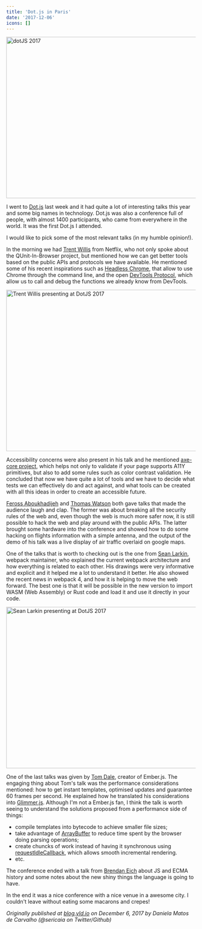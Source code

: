 ```yaml
---
title: 'Dot.js in Paris'
date: '2017-12-06'
icons: []
---
```


<a data-flickr-embed="true"  href="https://www.flickr.com/photos/97226415@N08/25001894608/in/album-72157689274484261/" title="dotJS 2017"><img src="https://farm5.staticflickr.com/4580/25001894608_36443a8f21_z.jpg" width="640" height="428" alt="dotJS 2017" /></a>

I went to [Dot.js](https://www.dotjs.io/) last week and it had quite a lot of interesting talks this year and some big names in technology. Dot.js was also a conference full of people, with almost 1400 participants, who came from everywhere in the world. It was the first Dot.js I attended.

I would like to pick some of the most relevant talks (in my humble opinion!).

In the morning we had [Trent Willis](https://twitter.com/trentmwillis) from Netflix, who not only spoke about the QUnit-In-Browser project, but mentioned how we can get better tools based on the public APIs and protocols we have available. He mentioned some of his recent inspirations such as [Headless Chrome](https://developers.google.com/web/updates/2017/04/headless-chrome), that allow to use Chrome through the command line, and the open [DevTools Protocol](https://chromedevtools.github.io/devtools-protocol/), which allow us to call and debug the functions we already know from DevTools.

<a data-flickr-embed="true" href="https://www.flickr.com/photos/97226415@N08/37986609285/in/album-72157689274484261/" title="dotJS 2017"><img src="https://farm5.staticflickr.com/4532/37986609285_5c9c3a6db8_z.jpg" width="640" height="428" alt="Trent Willis presenting at DotJS 2017" /></a>

Accessibility concerns were also present in his talk and he mentioned [axe-core project](https://www.axe-core.org/), which helps not only to validate if your page supports A11Y primitives, but also to add some rules such as color contrast validation. He concluded that now we have quite a lot of tools and we have to decide what tests we can effectively do and act against, and what tools can be created with all this ideas in order to create an accessible future.

[Feross Aboukhadijeh](https://twitter.com/feross) and [Thomas Watson](https://twitter.com/wa7son) both gave talks that made the audience laugh and clap. The former was about breaking all the security rules of the web and, even though the web is much more safer now, it is still possible to hack the web and play around with the public APIs. The latter brought some hardware into the conference and showed how to do some hacking on flights information with a simple antenna, and the output of the demo of his talk was a live display of air traffic overlaid on google maps.

One of the talks that is worth to checking out is the one from [Sean Larkin](https://twitter.com/TheLarkInn), webpack maintainer, who explained the current webpack architecture and how everything is related to each other. His drawings were very informative and explicit and it helped me a lot to understand it better. He also showed the recent news in webpack 4, and how it is helping to move the web forward. The best one is that it will be possible in the new version to import WASM (Web Assembly) or Rust code and load it and use it directly in your code.

<a data-flickr-embed="true"  href="https://www.flickr.com/photos/97226415@N08/37986564105/in/album-72157689274484261/" title="dotJS 2017"><img src="https://farm5.staticflickr.com/4515/37986564105_6ae02cce90_z.jpg" width="640" height="428" alt="Sean Larkin presenting at DotJS 2017" /></a>

One of the last talks was given by [Tom Dale](https://twitter.com/tomdale), creator of Ember.js. The engaging thing about Tom's talk was the performance considerations mentioned: how to get instant templates, optimised updates and guarantee 60 frames per second. He explained how he translated his considerations into [Glimmer.js](https://glimmerjs.com/). Although I'm not a Ember.js fan, I think the talk is worth seeing to understand the solutions proposed from a performance side of things:

- compile templates into bytecode to achieve smaller file sizes;
- take advantage of [ArrayBuffer](https://mdn.mozilla.org/en-US/docs/Web/JavaScript/Reference/Global_Objects/ArrayBuffer) to reduce time spent by the browser doing parsing operations;
- create chuncks of work instead of having it synchronous using [requestIdleCallback](https://developer.mozilla.org/en-US/docs/Web/API/Window/requestIdleCallback), which allows smooth incremental rendering.
- etc.

The conference ended with a talk from [Brendan Eich](https://twitter.com/BrendanEich) about JS and ECMA history and some notes about the new shiny things the language is going to have.

In the end it was a nice conference with a nice venue in a awesome city. I couldn't leave without eating some macarons and crepes!

_Originally published at [blog.yld.io](https://blog.yld.io/) on December 6, 2017 by Daniela Matos de Carvalho (@sericaia on Twitter/Github)_
